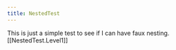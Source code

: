 ```yaml
---
title: NestedTest
---
```

 This is just a simple test to see if I can have faux nesting.
[[NestedTest.Level1]] 